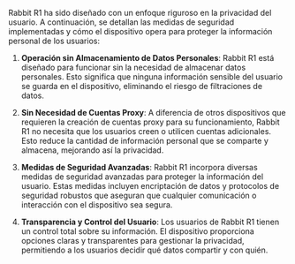 Rabbit R1 ha sido diseñado con un enfoque riguroso en la privacidad del usuario. A continuación, se detallan las medidas de seguridad implementadas y cómo el dispositivo opera para proteger la información personal de los usuarios:

1. **Operación sin Almacenamiento de Datos Personales**: Rabbit R1 está diseñado para funcionar sin la necesidad de almacenar datos personales. Esto significa que ninguna información sensible del usuario se guarda en el dispositivo, eliminando el riesgo de filtraciones de datos.

2. **Sin Necesidad de Cuentas Proxy**: A diferencia de otros dispositivos que requieren la creación de cuentas proxy para su funcionamiento, Rabbit R1 no necesita que los usuarios creen o utilicen cuentas adicionales. Esto reduce la cantidad de información personal que se comparte y almacena, mejorando así la privacidad.

3. **Medidas de Seguridad Avanzadas**: Rabbit R1 incorpora diversas medidas de seguridad avanzadas para proteger la información del usuario. Estas medidas incluyen encriptación de datos y protocolos de seguridad robustos que aseguran que cualquier comunicación o interacción con el dispositivo sea segura.

4. **Transparencia y Control del Usuario**: Los usuarios de Rabbit R1 tienen un control total sobre su información. El dispositivo proporciona opciones claras y transparentes para gestionar la privacidad, permitiendo a los usuarios decidir qué datos compartir y con quién.

